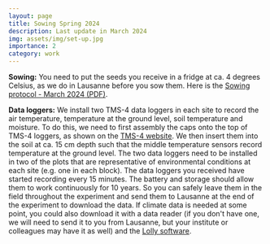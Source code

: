 ```yaml
---
layout: page
title: Sowing Spring 2024
description: Last update in March 2024
img: assets/img/set-up.jpg
importance: 2
category: work
---
```


**Sowing:** You need to put the seeds you receive in a fridge at ca. 4 degrees Celsius, as we do in Lausanne before you sow them. Here is the <a href="https://drive.google.com/file/d/11mZJjnlfJHpSKzIaNaXyvFToOeMgyQP7/view?usp=sharing" target="_blank">Sowing protocol - March 2024 (PDF)</a>.

**Data loggers:** We install two TMS-4 data loggers in each site to record the air temperature, temperature at the ground level, soil temperature and moisture. To do this, we need to first assembly the caps onto the top of TMS-4 loggers, as shown on the <a href="https://tomst.com/web/en/systems/tms/tms-4/">TMS-4 website</a>. We then insert them into the soil at ca. 15 cm depth such that the middle temperature sensors record temperature at the ground level. The two data loggers need to be installed in two of the plots that are representative of environmental conditions at each site (e.g. one in each block). The data loggers you received have started recording every 15 minutes. The battery and storage should allow them to work continuously for 10 years. So you can safely leave them in the field throughout the experiment and send them to Lausanne at the end of the experiment to download the data. If climate data is needed at some point, you could also download it with a data reader (if you don't have one, we will need to send it to you from Lausanne, but your institute or colleagues may have it as well) and the <a href="https://tomst.com/web/en/systems/tms/software/">Lolly software</a>.



